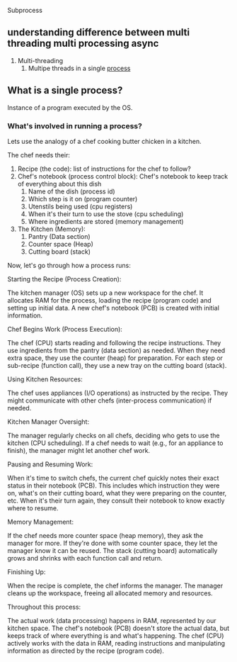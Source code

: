 Subprocess

## understanding difference between multi threading multi processing async
1. Multi-threading
   1. Multipe threads in a single [process](#what-is-a-single-process)

## What is a single process?
Instance of a program executed by the OS. 


### What's involved in running a process?
Lets use the analogy of a chef cooking butter chicken in a kitchen. 

The chef needs their:
   1. Recipe (the code): list of instructions for the chef to follow? 
   2. Chef's notebook (process control block): Chef's notebook to keep track of everything about this dish
      1. Name of the dish (process id)
      2. Which step is it on (program counter)
      3. Utenstils being used (cpu registers)
      4. When it's their turn to use the stove (cpu scheduling)
      5. Where ingredients are stored (memory management)
   3. The Kitchen (Memory):
      1. Pantry (Data section)
      2. Counter space (Heap)
      3. Cutting board (stack)

Now, let's go through how a process runs:

Starting the Recipe (Process Creation):

The kitchen manager (OS) sets up a new workspace for the chef.
It allocates RAM for the process, loading the recipe (program code) and setting up initial data.
A new chef's notebook (PCB) is created with initial information.


Chef Begins Work (Process Execution):

The chef (CPU) starts reading and following the recipe instructions.
They use ingredients from the pantry (data section) as needed.
When they need extra space, they use the counter (heap) for preparation.
For each step or sub-recipe (function call), they use a new tray on the cutting board (stack).


Using Kitchen Resources:

The chef uses appliances (I/O operations) as instructed by the recipe.
They might communicate with other chefs (inter-process communication) if needed.


Kitchen Manager Oversight:

The manager regularly checks on all chefs, deciding who gets to use the kitchen (CPU scheduling).
If a chef needs to wait (e.g., for an appliance to finish), the manager might let another chef work.


Pausing and Resuming Work:

When it's time to switch chefs, the current chef quickly notes their exact status in their notebook (PCB).
This includes which instruction they were on, what's on their cutting board, what they were preparing on the counter, etc.
When it's their turn again, they consult their notebook to know exactly where to resume.


Memory Management:

If the chef needs more counter space (heap memory), they ask the manager for more.
If they're done with some counter space, they let the manager know it can be reused.
The stack (cutting board) automatically grows and shrinks with each function call and return.


Finishing Up:

When the recipe is complete, the chef informs the manager.
The manager cleans up the workspace, freeing all allocated memory and resources.

Throughout this process:

The actual work (data processing) happens in RAM, represented by our kitchen space.
The chef's notebook (PCB) doesn't store the actual data, but keeps track of where everything is and what's happening.
The chef (CPU) actively works with the data in RAM, reading instructions and manipulating information as directed by the recipe (program code).



